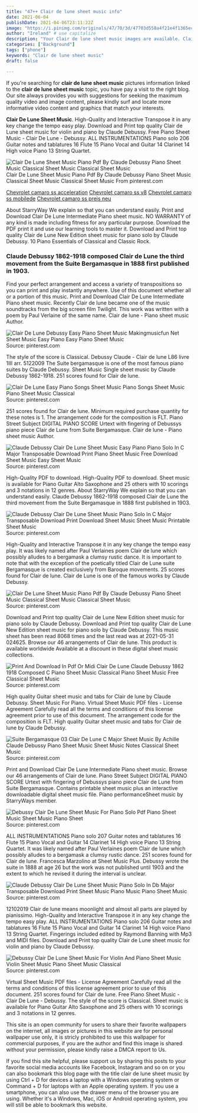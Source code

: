 ```yaml
---
title: "47++ Clair de lune sheet music info"
date: 2021-06-04
publishDate: 2021-04-06T23:11:22Z
image: "https://i.pinimg.com/originals/47/70/3d/47703d558a4f21e4f1365ec87af1ed93.gif"
author: "Ireland" # use capitalize
description: "Your Clair de lune sheet music images are available. Clair de lune sheet music are a topic that is being searched for and liked by netizens today. You can Find and Download the Clair de lune sheet music files here. Find and Download all free photos."
categories: ["Background"]
tags: ["phone"]
keywords: "Clair de lune sheet music"
draft: false

---
```


If you're searching for **clair de lune sheet music** pictures information linked to the **clair de lune sheet music** topic, you have pay a visit to the right  blog.  Our site always  provides you with  suggestions  for seeking  the maximum  quality video and image  content, please kindly surf and locate more informative video content and graphics  that match your interests.

**Clair De Lune Sheet Music**. High-Quality and Interactive Transpose it in any key change the tempo easy play. Download and Print top quality Clair de Lune sheet music for violin and piano by Claude Debussy. Free Piano Sheet Music - Clair De Lune - Debussy. ALL INSTRUMENTATIONS Piano solo 206 Guitar notes and tablatures 16 Flute 15 Piano Vocal and Guitar 14 Clarinet 14 High voice Piano 13 String Quartet.

![Clair De Lune Sheet Music Piano Pdf By Claude Debussy Piano Sheet Music Classical Sheet Music Classical Sheet Music](https://i.pinimg.com/originals/67/36/96/673696a47e4ae0f41274793fe1b67ac3.png "Clair De Lune Sheet Music Piano Pdf By Claude Debussy Piano Sheet Music Classical Sheet Music Classical Sheet Music")
Clair De Lune Sheet Music Piano Pdf By Claude Debussy Piano Sheet Music Classical Sheet Music Classical Sheet Music From pinterest.com

[Chevrolet camaro ss acceleration](/chevrolet-camaro-ss-acceleration/)
[Chevrolet camaro ss v8](/chevrolet-camaro-ss-v8/)
[Chevrolet camaro ss mobilede](/chevrolet-camaro-ss-mobilede/)
[Chevrolet camaro ss preis neu](/chevrolet-camaro-ss-preis-neu/)

About StarryWay We explain so that you can understand easily. Print and Download Clair De Lune Intermediate Piano sheet music. NO WARRANTY of any kind is made including fitness for any particular purpose. Download the PDF print it and use our learning tools to master it. Download and Print top quality Clair de Lune New Edition sheet music for piano solo by Claude Debussy. 10 Piano Essentials of Classical and Classic Rock.

### Claude Debussy 1862-1918 composed Clair de Lune the third movement from the Suite Bergamasque in 1888 first published in 1903.

Find your perfect arrangement and access a variety of transpositions so you can print and play instantly anywhere. Use of this document whether all or a portion of this music. Print and Download Clair De Lune Intermediate Piano sheet music. Recently Clair de lune became one of the music soundtracks from the big screen film Twilight. This work was written with a poem by Paul Verlaine of the same name. Clair de lune - Piano sheet music Author.


![Clair De Lune Debussy Easy Piano Sheet Music Makingmusicfun Net Sheet Music Easy Piano Easy Piano Sheet Music](https://i.pinimg.com/originals/2c/30/6a/2c306a2daa560c3423a83a154ea1c527.png "Clair De Lune Debussy Easy Piano Sheet Music Makingmusicfun Net Sheet Music Easy Piano Easy Piano Sheet Music")
Source: pinterest.com

The style of the score is Classical. Debussy Claude - Clair de lune L86 livre 1III arr. 5122009 The Suite bergamasque is one of the most famous piano suites by Claude Debussy. Sheet Music Single sheet music by Claude Debussy 1862-1918. 251 scores found for Clair de lune.

![Clair De Lune Easy Piano Songs Sheet Music Piano Songs Sheet Music Piano Sheet Music Classical](https://i.pinimg.com/originals/52/f2/ec/52f2ec3223b8178cdcb2404b00d269dd.png "Clair De Lune Easy Piano Songs Sheet Music Piano Songs Sheet Music Piano Sheet Music Classical")
Source: pinterest.com

251 scores found for Clair de lune. Minimum required purchase quantity for these notes is 1. The arrangement code for the composition is FLT. Piano Street Subject DIGITAL PIANO SCORE Urtext with fingering of Debussys piano piece Clair de Lune from Suite Bergamasque. Clair de lune - Piano sheet music Author.

![Claude Debussy Clair De Lune Sheet Music Easy Piano Piano Solo In C Major Transposable Download Print Piano Sheet Music Free Download Sheet Music Easy Sheet Music](https://i.pinimg.com/originals/0c/bf/05/0cbf05bbe25bde0a57a5e960d2221229.gif "Claude Debussy Clair De Lune Sheet Music Easy Piano Piano Solo In C Major Transposable Download Print Piano Sheet Music Free Download Sheet Music Easy Sheet Music")
Source: pinterest.com

High-Quality PDF to download. High-Quality PDF to download. Sheet music is available for Piano Guitar Alto Saxophone and 25 others with 10 scorings and 3 notations in 12 genres. About StarryWay We explain so that you can understand easily. Claude Debussy 1862-1918 composed Clair de Lune the third movement from the Suite Bergamasque in 1888 first published in 1903.

![Claude Debussy Clair De Lune Sheet Music Piano Solo In C Major Transposable Download Print Download Sheet Music Sheet Music Printable Sheet Music](https://i.pinimg.com/originals/d6/8b/cc/d68bccfca433a857341e14b324dd9cfc.gif "Claude Debussy Clair De Lune Sheet Music Piano Solo In C Major Transposable Download Print Download Sheet Music Sheet Music Printable Sheet Music")
Source: pinterest.com

High-Quality and Interactive Transpose it in any key change the tempo easy play. It was likely named after Paul Verlaines poem Clair de lune which possibly alludes to a bergamask a clumsy rustic dance. It is important to note that with the exception of the poetically titled Clair de Lune suite Bergamasque is created exclusively from Baroque movements. 25 scores found for Clair de lune. Clair de Lune is one of the famous works by Claude Debussy.

![Clair De Lune Sheet Music Piano Pdf By Claude Debussy Piano Sheet Music Classical Sheet Music Classical Sheet Music](https://i.pinimg.com/originals/67/36/96/673696a47e4ae0f41274793fe1b67ac3.png "Clair De Lune Sheet Music Piano Pdf By Claude Debussy Piano Sheet Music Classical Sheet Music Classical Sheet Music")
Source: pinterest.com

Download and Print top quality Clair de Lune New Edition sheet music for piano solo by Claude Debussy. Download and Print top quality Clair de Lune New Edition sheet music for piano solo by Claude Debussy. This music sheet has been read 8068 times and the last read was at 2021-05-31 024625. Browse our 46 arrangements of Clair de lune. This product is available worldwide Available at a discount in these digital sheet music collections.

![Print And Download In Pdf Or Midi Clair De Lune Claude Debussy 1862 1918 Composed C Piano Sheet Music Classical Piano Sheet Music Free Classical Sheet Music](https://i.pinimg.com/originals/71/58/19/715819629928851be4727c705fbd97a0.png "Print And Download In Pdf Or Midi Clair De Lune Claude Debussy 1862 1918 Composed C Piano Sheet Music Classical Piano Sheet Music Free Classical Sheet Music")
Source: pinterest.com

High quality Guitar sheet music and tabs for Clair de lune by Claude Debussy. Sheet Music For Piano. Virtual Sheet Music PDF files - License Agreement Carefully read all the terms and conditions of this license agreement prior to use of this document. The arrangement code for the composition is FLT. High quality Guitar sheet music and tabs for Clair de lune by Claude Debussy.

![Suite Bergamasque 03 Clair De Lune C Major Sheet Music By Achille Claude Debussy Piano Sheet Music Sheet Music Notes Classical Sheet Music](https://i.pinimg.com/originals/95/f2/79/95f279446ca0ea8312a5bb298f50a75f.gif "Suite Bergamasque 03 Clair De Lune C Major Sheet Music By Achille Claude Debussy Piano Sheet Music Sheet Music Notes Classical Sheet Music")
Source: pinterest.com

Print and Download Clair De Lune Intermediate Piano sheet music. Browse our 46 arrangements of Clair de lune. Piano Street Subject DIGITAL PIANO SCORE Urtext with fingering of Debussys piano piece Clair de Lune from Suite Bergamasque. Contains printable sheet music plus an interactive downloadable digital sheet music file. Piano performanceSheet music by StarryWays member.

![Debussy Clair De Lune Sheet Music For Piano Solo Pdf Piano Sheet Music Sheet Music Piano Sheet](https://i.pinimg.com/originals/dd/22/8a/dd228a45b5f8496c6b4572fdcedf2155.gif "Debussy Clair De Lune Sheet Music For Piano Solo Pdf Piano Sheet Music Sheet Music Piano Sheet")
Source: pinterest.com

ALL INSTRUMENTATIONS Piano solo 207 Guitar notes and tablatures 16 Flute 15 Piano Vocal and Guitar 14 Clarinet 14 High voice Piano 13 String Quartet. It was likely named after Paul Verlaines poem Clair de lune which possibly alludes to a bergamask a clumsy rustic dance. 251 scores found for Clair de lune. Francesca Marzolino at Sheet Music Plus. Debussy wrote the suite in 1888 at age 26 but the work was not published until 1903 and the extent to which he revised it during the interval is unclear.

![Claude Debussy Clair De Lune Sheet Music Piano Solo In Db Major Transposable Download Print Sheet Music Piano Music Piano Sheet Music](https://i.pinimg.com/originals/4b/3d/57/4b3d574c78e9e78b758c6eb74ebd9161.gif "Claude Debussy Clair De Lune Sheet Music Piano Solo In Db Major Transposable Download Print Sheet Music Piano Music Piano Sheet Music")
Source: pinterest.com

12102019 Clair de lune means moonlight and almost all parts are played by pianissimo. High-Quality and Interactive Transpose it in any key change the tempo easy play. ALL INSTRUMENTATIONS Piano solo 206 Guitar notes and tablatures 16 Flute 15 Piano Vocal and Guitar 14 Clarinet 14 High voice Piano 13 String Quartet. Fingerings included edited by Raymond Banning with Mp3 and MIDI files. Download and Print top quality Clair de Lune sheet music for violin and piano by Claude Debussy.

![Debussy Clair De Lune Sheet Music For Violin And Piano Sheet Music Violin Sheet Music Piano Sheet Music Classical](https://i.pinimg.com/originals/47/70/3d/47703d558a4f21e4f1365ec87af1ed93.gif "Debussy Clair De Lune Sheet Music For Violin And Piano Sheet Music Violin Sheet Music Piano Sheet Music Classical")
Source: pinterest.com

Virtual Sheet Music PDF files - License Agreement Carefully read all the terms and conditions of this license agreement prior to use of this document. 251 scores found for Clair de lune. Free Piano Sheet Music - Clair De Lune - Debussy. The style of the score is Classical. Sheet music is available for Piano Guitar Alto Saxophone and 25 others with 10 scorings and 3 notations in 12 genres.

This site is an open community for users to share their favorite wallpapers on the internet, all images or pictures in this website are for personal wallpaper use only, it is stricly prohibited to use this wallpaper for commercial purposes, if you are the author and find this image is shared without your permission, please kindly raise a DMCA report to Us.

If you find this site helpful, please support us by sharing this posts to your favorite social media accounts like Facebook, Instagram and so on or you can also bookmark this blog page with the title clair de lune sheet music by using Ctrl + D for devices a laptop with a Windows operating system or Command + D for laptops with an Apple operating system. If you use a smartphone, you can also use the drawer menu of the browser you are using. Whether it's a Windows, Mac, iOS or Android operating system, you will still be able to bookmark this website.
